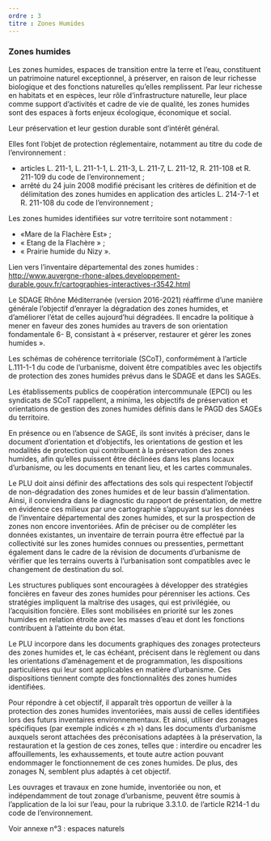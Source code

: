 ```yaml
---
ordre : 3
titre : Zones Humides
---
```

### Zones humides

Les zones humides, espaces de transition entre la terre et l’eau, constituent un patrimoine naturel
exceptionnel, à préserver, en raison de leur richesse biologique et des fonctions naturelles qu’elles
remplissent. Par leur richesse en habitats et en espèces, leur rôle d’infrastructure naturelle, leur place
comme support d’activités et cadre de vie de qualité, les zones humides sont des espaces à forts enjeux
écologique, économique et social.

Leur préservation et leur gestion durable sont d’intérêt général.

Elles font l’objet de protection réglementaire, notamment au titre du code de l’environnement :
- articles L. 211-1, L. 211-1-1, L. 211-3, L. 211-7, L. 211-12, R. 211-108 et R. 211-109 du code de
l’environnement ;
- arrêté du 24 juin 2008 modifié précisant les critères de définition et de délimitation des
zones humides en application des articles L. 214-7-1 et R. 211-108 du code de
l’environnement ;

Les zones humides identifiées sur votre territoire sont notamment :
- «Mare de la Flachère Est» ;
- « Etang de la Flachère » ;
- « Prairie humide du Nizy ».
 
Lien vers l’inventaire départemental des zones humides :
http://www.auvergne-rhone-alpes.developpement-durable.gouv.fr/cartographies-interactives-r3542.html

Le SDAGE Rhône Méditerranée (version 2016-2021) réaffirme d’une manière générale l’objectif d’enrayer
la dégradation des zones humides, et d’améliorer l’état de celles aujourd’hui dégradées.
Il encadre la politique à mener en faveur des zones humides au travers de son orientation fondamentale 6-
B, consistant à « préserver, restaurer et gérer les zones humides ».

Les schémas de cohérence territoriale (SCoT), conformément à l’article L.111-1-1 du code de l’urbanisme,
doivent être compatibles avec les objectifs de protection des zones humides prévus dans le SDAGE et
dans les SAGEs.

Les établissements publics de coopération intercommunale (EPCI) ou les syndicats de SCoT rappellent, a
minima, les objectifs de préservation et orientations de gestion des zones humides définis dans le PAGD
des SAGEs du territoire.

En présence ou en l’absence de SAGE, ils sont invités à préciser, dans le document d’orientation et
d’objectifs, les orientations de gestion et les modalités de protection qui contribuent à la préservation des
zones humides, afin qu’elles puissent être déclinées dans les plans locaux d’urbanisme, ou les documents
en tenant lieu, et les cartes communales.

Le PLU doit ainsi définir des affectations des sols qui respectent l’objectif de non-dégradation des zones
humides et de leur bassin d’alimentation. Ainsi, il conviendra dans le diagnostic du rapport de présentation,
de mettre en évidence ces milieux par une cartographie s’appuyant sur les données de l’inventaire
départemental des zones humides, et sur la prospection de zones non encore inventoriées.
Afin de préciser ou de compléter les données existantes, un inventaire de terrain pourra être effectué par
la collectivité sur les zones humides connues ou pressenties, permettant également dans le cadre de la
révision de documents d’urbanisme de vérifier que les terrains ouverts à l’urbanisation sont compatibles
avec le changement de destination du sol.

Les structures publiques sont encouragées à développer des stratégies foncières en faveur des zones
humides pour pérenniser les actions. Ces stratégies impliquent la maîtrise des usages, qui est privilégiée,
ou l’acquisition foncière. Elles sont mobilisées en priorité sur les zones humides en relation étroite avec les
masses d’eau et dont les fonctions contribuent à l’atteinte du bon état.


Le PLU incorpore dans les documents graphiques des zonages protecteurs des zones humides et, le cas
échéant, précisent dans le règlement ou dans les orientations d’aménagement et de programmation, les
dispositions particulières qui leur sont applicables en matière d’urbanisme. Ces dispositions tiennent
compte des fonctionnalités des zones humides identifiées.

Pour répondre à cet objectif, il apparaît très opportun de veiller à la protection des zones humides
inventoriées, mais aussi de celles identifiées lors des futurs inventaires environnementaux. Et ainsi, utiliser
des zonages spécifiques (par exemple indicés « zh ») dans les documents d’urbanisme auxquels seront
attachées des préconisations adaptées à la préservation, la restauration et la gestion de ces zones, telles
que : interdire ou encadrer les affouillements, les exhaussements, et toute autre action pouvant
endommager le fonctionnement de ces zones humides. De plus, des zonages N, semblent plus adaptés à
cet objectif.

Les ouvrages et travaux en zone humide, inventoriée ou non, et indépendamment de tout zonage
d’urbanisme, peuvent être soumis à l’application de la loi sur l’eau, pour la rubrique 3.3.1.0. de l’article
R214-1 du code de l’environnement.

Voir annexe n°3 : espaces naturels

